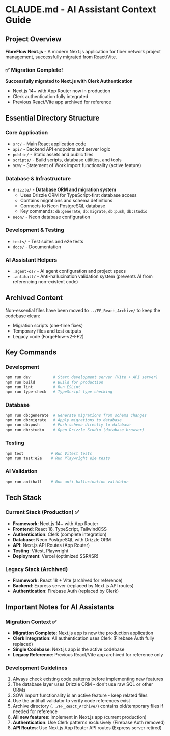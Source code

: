 # CLAUDE.md - AI Assistant Context Guide

## Project Overview
**FibreFlow Next.js** - A modern Next.js application for fiber network project management, successfully migrated from React/Vite.

### ✅ Migration Complete!
**Successfully migrated to Next.js with Clerk Authentication**
- Next.js 14+ with App Router now in production
- Clerk authentication fully integrated
- Previous React/Vite app archived for reference

## Essential Directory Structure

### Core Application
- `src/` - Main React application code
- `api/` - Backend API endpoints and server logic
- `public/` - Static assets and public files
- `scripts/` - Build scripts, database utilities, and tools
- `SOW/` - Statement of Work import functionality (active feature)

### Database & Infrastructure
- `drizzle/` - **Database ORM and migration system**
  - Uses Drizzle ORM for TypeScript-first database access
  - Contains migrations and schema definitions
  - Connects to Neon PostgreSQL database
  - Key commands: `db:generate`, `db:migrate`, `db:push`, `db:studio`
- `neon/` - Neon database configuration

### Development & Testing
- `tests/` - Test suites and e2e tests
- `docs/` - Documentation

### AI Assistant Helpers
- `.agent-os/` - AI agent configuration and project specs
- `.antihall/` - Anti-hallucination validation system (prevents AI from referencing non-existent code)

## Archived Content
Non-essential files have been moved to `../FF_React_Archive/` to keep the codebase clean:
- Migration scripts (one-time fixes)
- Temporary files and test outputs
- Legacy code (ForgeFlow-v2-FF2)

## Key Commands

### Development
```bash
npm run dev          # Start development server (Vite + API server)
npm run build        # Build for production
npm run lint         # Run ESLint
npm run type-check   # TypeScript type checking
```

### Database
```bash
npm run db:generate  # Generate migrations from schema changes
npm run db:migrate   # Apply migrations to database
npm run db:push      # Push schema directly to database
npm run db:studio    # Open Drizzle Studio (database browser)
```

### Testing
```bash
npm test            # Run Vitest tests
npm run test:e2e    # Run Playwright e2e tests
```

### AI Validation
```bash
npm run antihall    # Run anti-hallucination validator
```

## Tech Stack

### Current Stack (Production) ✅
- **Framework**: Next.js 14+ with App Router
- **Frontend**: React 18, TypeScript, TailwindCSS
- **Authentication**: Clerk (complete integration)
- **Database**: Neon PostgreSQL with Drizzle ORM
- **API**: Next.js API Routes (App Router)
- **Testing**: Vitest, Playwright
- **Deployment**: Vercel (optimized SSR/ISR)

### Legacy Stack (Archived)
- **Framework**: React 18 + Vite (archived for reference)
- **Backend**: Express server (replaced by Next.js API routes)
- **Authentication**: Firebase Auth (replaced by Clerk)

## Important Notes for AI Assistants

### Migration Context ✅
- **Migration Complete**: Next.js app is now the production application
- **Clerk Integration**: All authentication uses Clerk (Firebase Auth fully replaced)
- **Single Codebase**: Next.js app is the active codebase
- **Legacy Reference**: Previous React/Vite app archived for reference only

### Development Guidelines
1. Always check existing code patterns before implementing new features
2. The database layer uses Drizzle ORM - don't use raw SQL or other ORMs
3. SOW import functionality is an active feature - keep related files
4. Use the antihall validator to verify code references exist
5. Archive directory (`../FF_React_Archive/`) contains old/temporary files if needed for reference
6. **All new features**: Implement in Next.js app (current production)
7. **Authentication**: Use Clerk patterns exclusively (Firebase Auth removed)
8. **API Routes**: Use Next.js App Router API routes (Express server retired)